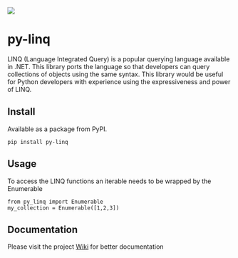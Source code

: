 [![](https://travis-ci.org/viralogic/py-enumerable.svg?branch=master)](https://travis-ci.org/viralogic/py-enumerable)

# py-linq #

LINQ (Language Integrated Query) is a popular querying language available in .NET. This library ports the language so
that developers can query collections of objects using the same syntax. This library would be useful for Python developers
with experience using the expressiveness and power of LINQ.

## Install ##

Available as a package from PyPI.

    pip install py-linq

## Usage

To access the LINQ functions an iterable needs to be wrapped by the Enumerable

    from py_linq import Enumerable
    my_collection = Enumerable([1,2,3])

## Documentation ##

Please visit the project [Wiki](https://github.com/viralogic/py-enumerable/wiki) for better documentation